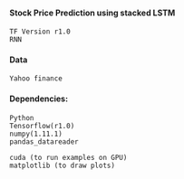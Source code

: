 #### Stock Price Prediction using stacked LSTM
	TF Version r1.0
	RNN

#### Data
	Yahoo finance


#### Dependencies:
	Python
	Tensorflow(r1.0)
	numpy(1.11.1)
	pandas_datareader

	cuda (to run examples on GPU)
	matplotlib (to draw plots)

	
